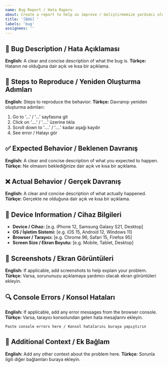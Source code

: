 ```yaml
---
name: Bug Report / Hata Raporu
about: Create a report to help us improve / Geliştirmemize yardımcı olmak için bir rapor oluşturun
title: '[BUG] '
labels: 'bug'
assignees: ''
---
```


## 🐛 Bug Description / Hata Açıklaması

**English:** A clear and concise description of what the bug is.
**Türkçe:** Hatanın ne olduğuna dair açık ve kısa bir açıklama.

## 🔄 Steps to Reproduce / Yeniden Oluşturma Adımları

**English:** Steps to reproduce the behavior:
**Türkçe:** Davranışı yeniden oluşturma adımları:

1. Go to '...' / '...' sayfasına git
2. Click on '....' / '....' üzerine tıkla
3. Scroll down to '....' / '....' kadar aşağı kaydır
4. See error / Hatayı gör

## ✅ Expected Behavior / Beklenen Davranış

**English:** A clear and concise description of what you expected to happen.
**Türkçe:** Ne olmasını beklediğinize dair açık ve kısa bir açıklama.

## ❌ Actual Behavior / Gerçek Davranış

**English:** A clear and concise description of what actually happened.
**Türkçe:** Gerçekte ne olduğuna dair açık ve kısa bir açıklama.

## 📱 Device Information / Cihaz Bilgileri

- **Device / Cihaz:** [e.g. iPhone 12, Samsung Galaxy S21, Desktop]
- **OS / İşletim Sistemi:** [e.g. iOS 15, Android 12, Windows 11]
- **Browser / Tarayıcı:** [e.g. Chrome 96, Safari 15, Firefox 95]
- **Screen Size / Ekran Boyutu:** [e.g. Mobile, Tablet, Desktop]

## 📸 Screenshots / Ekran Görüntüleri

**English:** If applicable, add screenshots to help explain your problem.
**Türkçe:** Varsa, sorununuzu açıklamaya yardımcı olacak ekran görüntüleri ekleyin.

## 🔍 Console Errors / Konsol Hataları

**English:** If applicable, add any error messages from the browser console.
**Türkçe:** Varsa, tarayıcı konsolundan gelen hata mesajlarını ekleyin.

```
Paste console errors here / Konsol hatalarını buraya yapıştırın
```

## 📝 Additional Context / Ek Bağlam

**English:** Add any other context about the problem here.
**Türkçe:** Sorunla ilgili diğer bağlamları buraya ekleyin. 